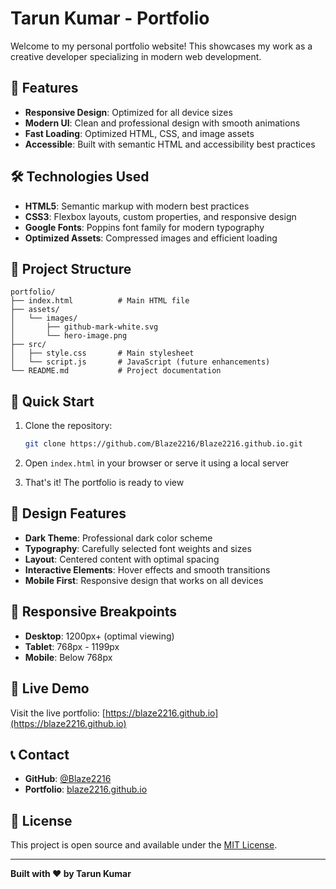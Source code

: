 # Tarun Kumar - Portfolio

Welcome to my personal portfolio website! This showcases my work as a creative developer specializing in modern web development.

## 🌟 Features

- **Responsive Design**: Optimized for all device sizes
- **Modern UI**: Clean and professional design with smooth animations
- **Fast Loading**: Optimized HTML, CSS, and image assets
- **Accessible**: Built with semantic HTML and accessibility best practices

## 🛠️ Technologies Used

- **HTML5**: Semantic markup with modern best practices
- **CSS3**: Flexbox layouts, custom properties, and responsive design
- **Google Fonts**: Poppins font family for modern typography
- **Optimized Assets**: Compressed images and efficient loading

## 📁 Project Structure

```
portfolio/
├── index.html          # Main HTML file
├── assets/
│   └── images/
│       ├── github-mark-white.svg
│       └── hero-image.png
├── src/
│   ├── style.css       # Main stylesheet
│   └── script.js       # JavaScript (future enhancements)
└── README.md           # Project documentation
```

## 🚀 Quick Start

1. Clone the repository:
   ```bash
   git clone https://github.com/Blaze2216/Blaze2216.github.io.git
   ```

2. Open `index.html` in your browser or serve it using a local server

3. That's it! The portfolio is ready to view

## 🎨 Design Features

- **Dark Theme**: Professional dark color scheme
- **Typography**: Carefully selected font weights and sizes
- **Layout**: Centered content with optimal spacing
- **Interactive Elements**: Hover effects and smooth transitions
- **Mobile First**: Responsive design that works on all devices

## 📱 Responsive Breakpoints

- **Desktop**: 1200px+ (optimal viewing)
- **Tablet**: 768px - 1199px
- **Mobile**: Below 768px

## 🔗 Live Demo

Visit the live portfolio: [https://blaze2216.github.io](https://blaze2216.github.io)

## 📞 Contact

- **GitHub**: [@Blaze2216](https://github.com/Blaze2216)
- **Portfolio**: [blaze2216.github.io](https://blaze2216.github.io)

## 📄 License

This project is open source and available under the [MIT License](LICENSE).

---

**Built with ❤️ by Tarun Kumar**
